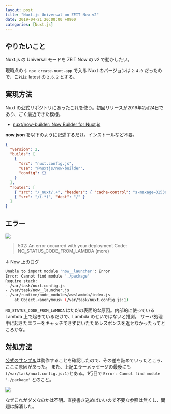 ```yaml
---
layout: post
title: "Nuxt.js Universal on ZEIT Now v2"
date: 2019-04-21 20:00:00 +0900
categories: [Nuxt.js]
---
```


## やりたいこと

Nuxt.js の Universal モードを ZEIT Now の v2 で動かしたい。

現時点の `$ npx create-nuxt-app` で入る Nuxt のバージョンは `2.4.0` だったので、これは latest の `2.6.2` とする。


## 実現方法

Nuxt の公式リポジトリにあったこれを使う。初回リリースが2019年2月24日であり、ごく最近できた模様。

- [nuxt/now-builder: Now Builder for Nuxt.js](https://github.com/nuxt/now-builder)

__now.json__ を以下のように記述するだけ。インストールなど不要。

```json
{
  "version": 2,
  "builds": [
    {
      "src": "nuxt.config.js",
      "use": "@nuxtjs/now-builder",
      "config": {}
    }
  ],
  "routes": [
    { "src": "/_nuxt/.+", "headers": { "cache-control": "s-maxage=31536000" } },
    { "src": "/(.*)", "dest": "/" }
  ]
}
```

## エラー

![](/til/static/img/posts/now502.png)

> 502: An error occurred with your deployment
> Code: NO_STATUS_CODE_FROM_LAMBDA (more)

↓ Now 上のログ

```bash
Unable to import module 'now__launcher': Error
Error: Cannot find module './package'
Require stack:
- /var/task/nuxt.config.js
- /var/task/now__launcher.js
- /var/runtime/node_modules/awslambda/index.js
    at Object.<anonymous> (/var/task/nuxt.config.js:1)
```

`NO_STATUS_CODE_FROM_LAMBDA` はただの表面的な原因。内部的に使っている Lambda 上で起きているだけで、Lambda のせいではないと推測。
サーバ処理中に起きたエラーをキャッチできずにいたためレスポンスを返せなかったってところかな。


## 対処方法

[公式のサンプル](https://github.com/nuxt/now-builder/tree/master/examples/basic)は動作することを確認したので、その差を詰めていったところ、ここに原因があった。
また、上記エラーメッセージの最後にも`(/var/task/nuxt.config.js:1)`とある。1行目で `Error: Cannot find module './package'` とのこと。

![](/til/static/img/posts/now502-solve.png)

なぜこれがダメなのかは不明。直接書き込めばいいので不要な参照は無くし、問題は解消した。
